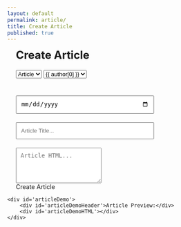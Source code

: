 ```yaml
---
layout: default
permalink: article/
title: Create Article
published: true
---
```

<style>
#page-wrapper {
	padding: 80px 0;
}
.container {
}

.articleForm {
	max-width: 900px;
	margin: 0 auto;
	padding: 0 20px;
}

form .title, #articleDemoHeader {
	font-size: 180%;
	font-weight: 700;
}
form select {
	margin: 20px 0;
}
form input {
	width: 100%;
	max-width: 320px;
	display: block;
	margin: 20px 0;
}
form input, form textarea {
	padding: 10px;
}


#articleDemo {
	max-width: 1178px;
	margin: 200px auto;
}
#articleDemoHeader {
	margin-bottom: 40px;
}
#articleDemoHTML {
	white-space: pre-wrap;
}
</style>

<div class='container'>
	<form class='articleForm'>
		<!-- {{ site.data.authors }} -->
		<div class='title'>Create Article</div>
		<select id='article_layout'>
			<option>Article</option>
		</select>
		<select id='article_author' data-name='author' placeholder='Select Author'>
			{% for author in site.data.authors %}
				<option>{{ author[0] }}</option>
			{% endfor %}
		</select>
		<input id='article_date' type='date' data-name='filename'/>
		<input id='article_filename' data-name='filename' placeholder='Article Title...'/>
		<!-- <input class='watch' id='article_author' data-name='author' placeholder='Article Author...'/> -->
		<textarea id='article_value' placeholder='Article HTML...' data-name='value' rows='4'></textarea>
		<div id='createBtn'>Create Article</div>
	</form>

	<div id='articleDemo'>
		<div id='articleDemoHeader'>Article Preview:</div>
		<div id='articleDemoHTML'></div>
	</div>
</div>



<script>
	var base = 'https://github.com/CarletonComputerScienceSociety/carletoncomputersciencesociety.github.io/new';
	// var branch = 'add-post';
	var branch = 'add-post';
	var fileLocation = 'community/news/_posts';
	var fileName = 'filename=';
	var bodyValue = 'value=';


	function setCurrentDate(){
		var currDate = new Date();
		var day = currDate.getDate();
		if(day < 10)
			day = '0' + day;

		var month = currDate.getMonth() + 1;
		if(month < 10)
			month = '0' + month;

		var year = currDate.getFullYear();
		document.getElementById('article_date').value = year + '-' + month + '-' + day;
	}
	setCurrentDate();

	function getPostUrl(){
		var layout = document.getElementById('article_layout').value;
		var date = document.getElementById('article_date').value;
		var title = document.getElementById('article_filename').value;
		var author = document.getElementById('article_author').value;
		var value = document.getElementById('article_value').value;
		
		if(date && title && author && value){
			var filestring = date.replace(/\s/g, '-') + '-' + title.replace(/\s/g, '-');
			var filebody = '---%0Dlayout:%20' + layout + "%0Dtitle:%20" + encodeURI(title) + '%0Dcategory:%20blog%0Dby:%20' + encodeURI(author) + '%0D---%0D';
			filebody += encodeURI(value);

			return base + '/' + branch + '/' + fileLocation + '?' + fileName + filestring + '&value=' + filebody;
		} else {
			displayError();
		}

		return null;
	}
	
	function displayError(){
		var date = document.getElementById('article_date').value;
		var title = document.getElementById('article_filename').value;
		var author = document.getElementById('article_author').value;
		var value = document.getElementById('article_value').value;
	}

	console.log("HERE");
	document.getElementById('article_value').addEventListener('input', function(){
		// document.getElementById('articleDemoHTML').write('test');
		console.log(this.value);
		document.getElementById('articleDemoHTML').innerHTML = this.value;

		// document.write('test');
		// encodeURI(this.value)
	});

	// console.log(base + '/' + branch + '/' + fileLocation + '?' + fileName + '&' + bodyValue);	

	document.getElementById('createBtn').addEventListener('click', function(){
		var post = getPostUrl();
		console.log(post);
		if(post){
			window.location.href = post;
		}
	});
</script>